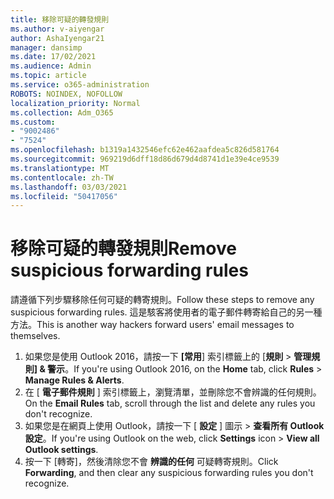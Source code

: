 ```yaml
---
title: 移除可疑的轉發規則
ms.author: v-aiyengar
author: AshaIyengar21
manager: dansimp
ms.date: 17/02/2021
ms.audience: Admin
ms.topic: article
ms.service: o365-administration
ROBOTS: NOINDEX, NOFOLLOW
localization_priority: Normal
ms.collection: Adm_O365
ms.custom:
- "9002486"
- "7524"
ms.openlocfilehash: b1319a1432546efc62e462aafdea5c826d581764
ms.sourcegitcommit: 969219d6dff18d86d679d4d8741d1e39e4ce9539
ms.translationtype: MT
ms.contentlocale: zh-TW
ms.lasthandoff: 03/03/2021
ms.locfileid: "50417056"
---
```

# <a name="remove-suspicious-forwarding-rules"></a><span data-ttu-id="81232-102">移除可疑的轉發規則</span><span class="sxs-lookup"><span data-stu-id="81232-102">Remove suspicious forwarding rules</span></span>

<span data-ttu-id="81232-103">請遵循下列步驟移除任何可疑的轉寄規則。</span><span class="sxs-lookup"><span data-stu-id="81232-103">Follow these steps to remove any suspicious forwarding rules.</span></span> <span data-ttu-id="81232-104">這是駭客將使用者的電子郵件轉寄給自己的另一種方法。</span><span class="sxs-lookup"><span data-stu-id="81232-104">This is another way hackers forward users' email messages to themselves.</span></span>

1. <span data-ttu-id="81232-105">如果您是使用 Outlook 2016，請按一下 **[常用**] 索引標籤上的 [**規則**  >  **管理規則] & 警示**。</span><span class="sxs-lookup"><span data-stu-id="81232-105">If you're using Outlook 2016, on the **Home** tab, click **Rules** > **Manage Rules & Alerts**.</span></span> 
1. <span data-ttu-id="81232-106">在 [ **電子郵件規則** ] 索引標籤上，瀏覽清單，並刪除您不會辨識的任何規則。</span><span class="sxs-lookup"><span data-stu-id="81232-106">On the **Email Rules** tab, scroll through the list and delete any rules you don't recognize.</span></span>
1. <span data-ttu-id="81232-107">如果您是在網頁上使用 Outlook，請按一下 [ **設定** ] 圖示 > **查看所有 Outlook 設定**。</span><span class="sxs-lookup"><span data-stu-id="81232-107">If you're using Outlook on the web, click **Settings** icon > **View all Outlook settings**.</span></span>
1. <span data-ttu-id="81232-108">按一下 [轉寄]，然後清除您不會 **辨識的任何** 可疑轉寄規則。</span><span class="sxs-lookup"><span data-stu-id="81232-108">Click **Forwarding**, and then clear any suspicious forwarding rules you don't recognize.</span></span>
